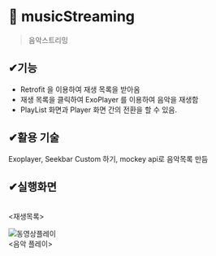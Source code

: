 # 📌 musicStreaming
> 음악스트리밍

## ✔기능
<ul>
  <li>Retrofit 을 이용하여 재생 목록을 받아옴  </li>
  <li>재생 목록을 클릭하여 ExoPlayer 를 이용하여 음악을 재생함 </li>
  <li>PlayList 화면과 Player 화면 간의 전환을 할 수 있음.</li>
</ul>

##  ✔활용 기술
Exoplayer, Seekbar Custom 하기, mockey api로 음악목록 만듬

## ✔실행화면

<br>
<재생목록>

![동영상플레이](https://user-images.githubusercontent.com/76811495/154853644-db04574b-a980-4bbe-a31b-7b74a29783ea.PNG)
<br>
<음악 플레이>
